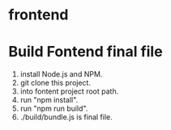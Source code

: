 # frontend

# Build Fontend final file
1. install Node.js and NPM.
2. git clone this project.
3. into fontent project root path.
4. run "npm install".
5. run "npm run build".
5. ./build/bundle.js is final file.
